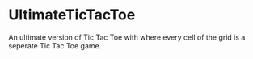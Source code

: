 # UltimateTicTacToe
An ultimate version of Tic Tac Toe with where every cell of the grid is a seperate Tic Tac Toe game.

